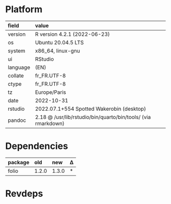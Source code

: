 # Platform

|field    |value                                                         |
|:--------|:-------------------------------------------------------------|
|version  |R version 4.2.1 (2022-06-23)                                  |
|os       |Ubuntu 20.04.5 LTS                                            |
|system   |x86_64, linux-gnu                                             |
|ui       |RStudio                                                       |
|language |(EN)                                                          |
|collate  |fr_FR.UTF-8                                                   |
|ctype    |fr_FR.UTF-8                                                   |
|tz       |Europe/Paris                                                  |
|date     |2022-10-31                                                    |
|rstudio  |2022.07.1+554 Spotted Wakerobin (desktop)                     |
|pandoc   |2.18 @ /usr/lib/rstudio/bin/quarto/bin/tools/ (via rmarkdown) |

# Dependencies

|package |old   |new   |Δ  |
|:-------|:-----|:-----|:--|
|folio   |1.2.0 |1.3.0 |*  |

# Revdeps

